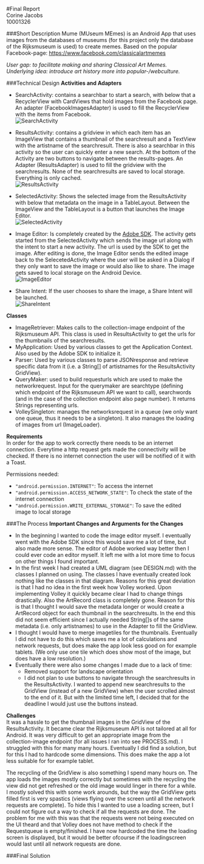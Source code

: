 #Final Report  
Corine Jacobs  
10001326

###Short Description
Mume (MUseum MEmes) is an Android App that uses images from the databases of museums (for this project only the database of the Rijksmuseum is used) to create memes. Based on the popular Facebook-page: https://www.facebook.com/classicalartmemes  

*User gap: to facilitate making and sharing Classical Art Memes.*  
*Underlying idea: introduce art history more into popular-/webculture.*  

###Technical Design
**Activities and Adapters**  
- SearchActivity: contains a searchbar to start a search, with below that a RecyclerView with CardViews that hold images from the Facebook page. An adapter (FacebookImagesAdapter) is used to fill the RecyclerView with the items from Facebook.  
![SearchActivity](/doc/searchactivity28jan2016.jpg)  

- ResultsActivity: contains a gridview in which each item has an ImageView that contains a thumbnail of the searchresult and a TextView with the artistname of the searchresult. There is also a searchbar in this activity so the user can quickly enter a new search. At the bottom of the Activity are two buttons to navigate between the results-pages. An Adapter (ResultsAdapter) is used to fill the gridview with the searchresults. None of the searchresults are saved to local storage. Everything is only cached.  
![ResultsActivity](/doc/resultsactivity28jan2016.jpg)  

- SelectedActivity: Shows the selected image from the ResultsActivity with below that metadata on the image in a TableLayout. Between the ImageView and the TableLayout is a button that launches the Image Editor.  
![SelectedActivity](/doc/selectedactivity28jan2016.jpg)  

- Image Editor: Is completely created by the [Adobe SDK](https://creativesdk.adobe.com/). The activity gets started from the SelectedActivity which sends the image url along with the intent to start a new activity. The url is used by the SDK to get the image. After editing is done, the Image Editor sends the edited image back to the SelecetedActivity where the user will be asked in a Dialog if they only want to save the image or would also like to share. The image gets saved to local storage on the Android Device.  
![ImageEditor](/doc/imageeditor28jan2016.jpg)  

- Share Intent: If the user chooses to share the image, a Share Intent will be launched.  
![ShareIntent](/doc/shareintent28jan2016.jpg)  

**Classes**  
- ImageRetriever: Makes calls to the collection-image endpoint of the Rijksmuseum API. This class is used in ResultsActivity to get the urls for the thumbnails of the searchresults.
- MyApplication: Used by various classes to get the Application Context. Also used by the Adobe SDK to initialize it.
- Parser: Used by various classes to parse JSONresponse and retrieve specific data from it (i.e. a String[] of artistnames for the ResultsActivity GridView).
- QueryMaker: used to build requesturls which are used to make the networkrequest. Input for the querymaker are searchtype (defining which endpoint of the Rijksmuseum API we want to call), searchwords (and in the case of the collection endpoint also page number). It returns Strings representing urls.
- VolleySingleton: manages the networksrequest in a queue (we only want one queue, thus it needs to be a singleton). It also manages the loading of images from url (ImageLoader).

**Requirements**  
In order for the app to work correctly there needs to be an internet connection. Everytime a http request gets made the connectivity will be checked. If there is no internet connection the user will be notified of it with a Toast.  

Permissions needed:
- `"android.permission.INTERNET"`: To access the internet
- `"android.permission.ACCESS_NETWORK_STATE"`: To check the state of the internet connection
- `"android.permission.WRITE_EXTERNAL_STORAGE"`: To save the edited image to local storage


###The Process
**Important Changes and Arguments for the Changes**  
- In the beginning I wanted to code the image editor myself. I eventually went with the Adobe SDK since this would save me a lot of time, but also made more sense. The editor of Adobe worked way better then I could ever code an editor myself. It left me with a lot more time to focus on other things I found important.
- In the first week I had created a UML diagram (see DESIGN.md) with the classes I planned on using. The classes I have eventually created look nothing like the classes in that diagram. Reasons for this great deviation is that I had no idea in the first week how Volley worked. Upon implementing Volley it quickly became clear I had to change things drastically. Also the ArtRecord class is completely gone. Reason for this is that I thought I would save the metadata longer or would create a ArtRecord object for each thumbnail in the searchresults. In the end this did not seem efficient since I actually needed String[]s of the same metadata (i.e. only artistnames) to use in the Adapter to fill the GridView.
- I thought I would have to merge imagetiles for the thumbnails. Eventually I did not have to do this which saves me a lot of calculations and network requests, but does make the app look less good on for example tablets. (We only use one tile which does show most of the image, but does have a low resolution.)
- Eventually there were also some changes I made due to a lack of time:
	- Removed support for landscape orientation
	- I did not plan to use buttons to navigate through the searchresults in the ResultsActivity. I wanted to append new 	searchresults to the GridView (instead of a new GridView) when the user scrolled almost to the end of it. But with the limited time left, I decided that for the deadline I would just use the buttons instead.

**Challenges**  
It was a hassle to get the thumbnail images in the GridView of the ResultsActivity. It became clear the Rijksmuseum API is not tailored at all for Android. It was very difficult to get an appropriate image from the collection-image endpoint (for all issues I ran into see PROCESS.md). I struggled with this for many many hours. Eventually I did find a solution, but for this I had to hardcode some dimensions. This does make the app a lot less suitable for for example tablet. 

The recycling of the GridView is also something I spend many hours on. The app loads the images mostly correctly but sometimes with the recycling the view did not get refreshed or the old image would linger in there for a while. I mostly solved this with some work arounds, but the way the GridView gets filled first is very spastics (views flying over the screen until all the network requests are complete). To hide this I wanted to use a loading screen, but I could not figure out a way to check if all the requests are done. The problem for me with this was that the requests were not being executed on the UI theard and that Volley does not have method to check if the Requestqueue is empty/finished. I have now hardcoded the time the loading screen is displayed, but it would be better ofcourse if the loadingscreen would last until all network requests are done. 

###Final Solution
